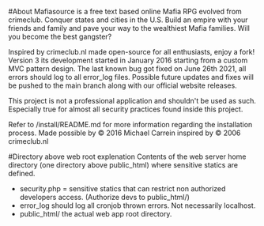 #About
Mafiasource is a free text based online Mafia RPG evolved from crimeclub.
Conquer states and cities in the U.S.
Build an empire with your friends and family and pave your way to the wealthiest Mafia families.
Will you become the best gangster?

Inspired by crimeclub.nl made open-source for all enthusiasts, enjoy a fork!
Version 3 its development started in January 2016 starting from a custom MVC pattern design.
The last known bug got fixed on June 26th 2021, all errors should log to all error_log files.
Possible future updates and fixes will be pushed to the main branch along with our official website releases.

This project is not a professional application and shouldn't be used as such.
Especially true for almost all security practices found inside this project.

Refer to /install/README.md for more information regarding the installation process.
Made possible by © 2016 Michael Carrein inspired by © 2006 crimeclub.nl


#Directory above web root explenation
Contents of the web server home directory (one directory above public_html) where sensitive statics are defined.
- security.php = sensitive statics that can restrict non authorized developers access. (Authorize devs to public_html/)
- error_log should log all cronjob thrown errors. Not necessarily localhost.
- public_html/ the actual web app root directory.
